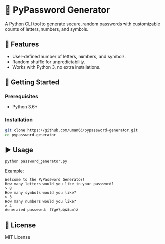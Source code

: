 # 🔐 PyPassword Generator

A Python CLI tool to generate secure, random passwords with customizable counts of letters, numbers, and symbols.

## 📌 Features

* User-defined number of letters, numbers, and symbols.
* Random shuffle for unpredictability.
* Works with Python 3, no extra installations.

## 🚀 Getting Started

### Prerequisites

* Python 3.6+

### Installation

```bash
git clone https://github.com/uman66/pypassword-generator.git
cd pypassword-generator
```

## ▶️ Usage

```bash
python password_generator.py
```

Example:

```
Welcome to the PyPassword Generator!
How many letters would you like in your password?
> 8
How many symbols would you like?
> 3
How many numbers would you like?
> 4
Generated password: fTg#7pQ&5Lm)2
```

## 📜 License

MIT License
